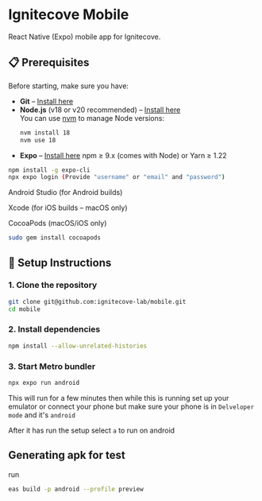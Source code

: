 # Ignitecove Mobile

React Native (Expo) mobile app for Ignitecove.

## 📋 Prerequisites

Before starting, make sure you have:

- **Git** – [Install here](https://git-scm.com/)
- **Node.js** (v18 or v20 recommended) – [Install here](https://nodejs.org/)  
  You can use [nvm](https://github.com/nvm-sh/nvm) to manage Node versions:
  ```bash
  nvm install 18
  nvm use 18
- **Expo** – [Install here](https://docs.expo.dev/)
npm ≥ 9.x (comes with Node) or Yarn ≥ 1.22


```bash
npm install -g expo-cli
npx expo login (Provide "username" or "email" and "password")
```
Android Studio (for Android builds)

Xcode (for iOS builds – macOS only)

CocoaPods (macOS/iOS only)

```bash
sudo gem install cocoapods
```

## 🚀 Setup Instructions
### 1. Clone the repository
```bash
git clone git@github.com:ignitecove-lab/mobile.git
cd mobile
```

### 2. Install dependencies
```bash
npm install --allow-unrelated-histories
```
### 3. Start Metro bundler
```bash
npx expo run android
```
This will run for a few minutes then while this is running set up your emulator or connect your phone but make sure your phone is in <code>Delveloper mode</code> and it's <code>android</code>

After it has run the setup select <code>a</code> to run on android


## Generating apk for test

run
```bash
eas build -p android --profile preview
```